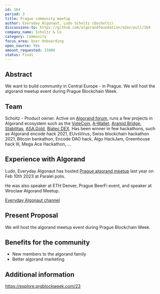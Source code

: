 ```yaml
---
id: 164
period: 3
title: Prague community meetup
author: Everyday Algonaut, Ludo Scholtz (@scholtz)
discussions-to: https://github.com/algorandfoundation/xGov/pull/164
company_name: Scholtz & Co
category: Community
focus_area: User Onboarding
open_source: Yes
amount_requested: 15000
status: Final
---
```


## Abstract
We want to build community in Central Europe - in Prague. We will host the algorand meetup event during Prague Blockchain Week.

## Team
Scholtz - Product owner. Active on <a href="https://forum.algorand.org/u/scholtz/summary">Algorand forum</a>, runs a few projects in Algorand ecosystem such as the <a href="https://www.vote-coin.com">VoteCoin</a>, <a href="https://www.a-wallet.net">A-Wallet</a>, <a href="https://aramid.finance">Aramid Bridge</a>, <a href="https://stabilitas.finance">Stabilitas</a>, <a href="https://www.asa.gold">ASA.Gold</a>, <a href="https://dex.biatec.io">Biatec DEX</a>. Has been winner in few hackathons, such as Algorand encode hack 2021, EUvsVirus, Swiss blockchain hackathon 2021, Bitcoin bankathon, Encode DAO hack, Algo HackJam, Greenhouse hack III, Mega Ace Hackathon, ...

## Experience with Algorand
Ludo, Everyday Algonaut has hosted <a href="https://ipfs.algonode.xyz/ipfs/bafkreiaj4rlaca657ldkpmdrhncr5u37f4wlx26mynci4gztzy3ym3ecfq">Prague algorand meetup</a> last year on Feb 10th 2023 at Paralel polis. 

He was also speaker at ETH Denver, Prague BeerFi event, and speaker at Wroclaw Algorand Meetup.

<a href="https://youtube.com/@EverydayAlgonaut">Everyday Algonaut channel</a>

## Present Proposal
We will host the algorand meetup event during Prague Blockchain Week.

## Benefits for the community

- New members to the algorand family
- Better algorand marketing

## Additional information

https://explore.prgblockweek.com/23

